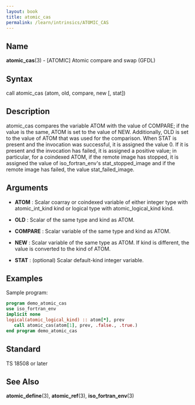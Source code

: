 ```yaml
---
layout: book
title: atomic_cas
permalink: /learn/intrinsics/ATOMIC_CAS
---
```

## __Name__

__atomic\_cas__(3) - \[ATOMIC\] Atomic compare and swap
(GFDL)

## __Syntax__

call atomic\_cas (atom, old, compare, new \[, stat\])

## __Description__

atomic\_cas compares the variable ATOM with the value of COMPARE; if the
value is the same, ATOM is set to the value of NEW. Additionally, OLD is
set to the value of ATOM that was used for the comparison. When STAT is
present and the invocation was successful, it is assigned the value 0.
If it is present and the invocation has failed, it is assigned a
positive value; in particular, for a coindexed ATOM, if the remote image
has stopped, it is assigned the value of iso\_fortran\_env's
stat\_stopped\_image and if the remote image has failed, the value
stat\_failed\_image.

## __Arguments__

  - __ATOM__
    : Scalar coarray or coindexed variable of either integer type with
    atomic\_int\_kind kind or logical type with atomic\_logical\_kind
    kind.

  - __OLD__
    : Scalar of the same type and kind as ATOM.

  - __COMPARE__
    : Scalar variable of the same type and kind as ATOM.

  - __NEW__
    : Scalar variable of the same type as ATOM. If kind is different, the
    value is converted to the kind of ATOM.

  - __STAT__
    : (optional) Scalar default-kind integer variable.

## __Examples__

Sample program:

```fortran
program demo_atomic_cas
use iso_fortran_env
implicit none
logical(atomic_logical_kind) :: atom[*], prev
   call atomic_cas(atom[1], prev, .false., .true.)
end program demo_atomic_cas
```

## __Standard__

TS 18508 or later

## __See Also__

__atomic\_define__(3), __atomic\_ref__(3), __iso\_fortran\_env__(3)
